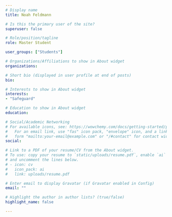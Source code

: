 ```yaml
---
# Display name
title: Noah Feldmann

# Is this the primary user of the site?
superuser: false

# Role/position/tagline
role: Master Student

user_groups: ["Students"]

# Organizations/Affiliations to show in About widget
organizations:

# Short bio (displayed in user profile at end of posts)
bio:

# Interests to show in About widget
interests:
- "Safeguard"

# Education to show in About widget
education:

# Social/Academic Networking
# For available icons, see: https://wowchemy.com/docs/getting-started/page-builder/#icons
#   For an email link, use "fas" icon pack, "envelope" icon, and a link in the
#   form "mailto:your-email@example.com" or "/#contact" for contact widget.
social:

# Link to a PDF of your resume/CV from the About widget.
# To use: copy your resume to `static/uploads/resume.pdf`, enable `ai` icons in `params.toml`,
# and uncomment the lines below.
# - icon: cv
#   icon_pack: ai
#   link: uploads/resume.pdf

# Enter email to display Gravatar (if Gravatar enabled in Config)
email: ""

# Highlight the author in author lists? (true/false)
highlight_name: false

---
```

